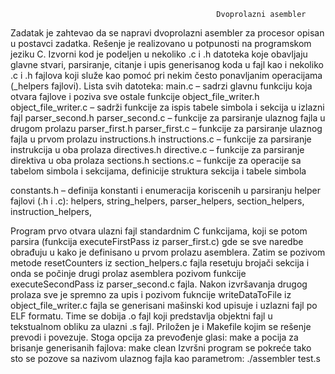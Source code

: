                                                   Dvoprolazni asembler

Zadatak je zahtevao da se napravi dvoprolazni asembler za procesor opisan u postavci zadatka.
Rešenje je realizovano u potpunosti na programskom jeziku C. Izvorni kod je podeljen u nekoliko .c i .h datoteka koje obavljaju glavne stvari, parsiranje, citanje i upis generisanog koda u fajl kao i nekoliko .c i .h fajlova koji služe kao pomoć pri nekim često ponavljanim operacijama (_helpers fajlovi).
Lista svih datoteka:
main.c – sadrzi glavnu funkciju koja otvara fajlove i poziva sve ostale funkcije
object_file_writer.h
object_file_writer.c – sadrži funkcije za ispis tabele simbola i sekcija u izlazni fajl
parser_second.h
parser_second.c – funkcije za parsiranje ulaznog fajla u drugom prolazu
parser_first.h
parser_first.c  – funkcije za parsiranje ulaznog fajla u prvom prolazu
instructions.h
instructions.c – funkcije za parsiranje instrukcija u oba prolaza
directives.h
directive.c – funkcije za parsiranje direktiva u oba prolaza
sections.h
sections.c – funkcije za operacije sa tabelom simbola i sekcijama, definicije struktura sekcija i tabele simbola

constants.h – definija konstanti i enumeracija koriscenih u parsiranju
helper fajlovi (.h i .c): helpers, string_helpers, parser_helpers, section_helpers, instruction_helpers, 

Program prvo otvara ulazni fajl standardnim C funkcijama, koji se potom parsira (funkcija executeFirstPass iz parser_first.c) gde se sve naredbe obrađuju u kako je definisano u prvom prolazu asemblera. Zatim se pozivom metode resetCounters iz section_helpers.c fajla resetuju brojači sekcija i onda se počinje drugi prolaz asemblera pozivom funkcije executeSecondPass iz parser_second.c fajla. Nakon izvršavanja drugog prolaza sve je spremno za upis i pozivom fukncije writeDataToFile iz object_file_writer.c fajla se generisani mašinski kod upisuje i uzlazni fajl po ELF formatu. Time se dobija .o fajl koji predstavlja objektni fajl u tekstualnom obliku za ulazni .s fajl.
Priložen je i Makefile kojim se rešenje prevodi i povezuje. Stoga opcija za prevođenje glasi:
make 
a pocija za brisanje generisanih fajlova:
make clean
Izvršni program se pokreće tako sto se pozove sa nazivom ulaznog fajla kao parametrom:
./assembler test.s
